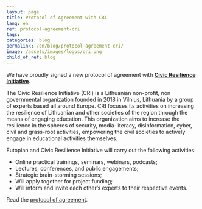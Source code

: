 ```yaml
---
layout: page
title: Protocol of Agreement with CRI
lang: en
ref: protocol-agreement-cri
tags:
categories: blog
permalink: /en/blog/protocol-agreement-cri/
image: /assets/images/logos/cri.png
child_of_ref: blog
---
```


We have proudly signed a new protocol of agreement with [**Civic Resilience Initiative**](https://cri.lt/).

The Civic Resilience Initiative (CRI) is a Lithuanian non-profit, non governmental organization founded in 2018 in Vilnius, Lithuania by a group of experts based all around Europe. CRI focuses its activities on increasing the resilience of Lithuanian and other societies of the region through the means of engaging education. This organization aims to increase the resilience in the spheres of security, media-literacy, disinformation, cyber, civil and grass-root activities, empowering the civil societies to actively engage in educational activities themselves.

Eutopian and Civic Resilience Initiative will carry out the following activities:

-	Online practical trainings, seminars, webinars, podcasts;
-	Lectures, conferences, and public engagements;
-	Strategic brain-storming sessions;
-	Will apply together for project funding;
-	Will inform and invite each other’s experts to their respective events.

Read the [protocol of agreement](/assets/docs/Eutopian_CRI_Protocol_of_Agreement.pdf).
